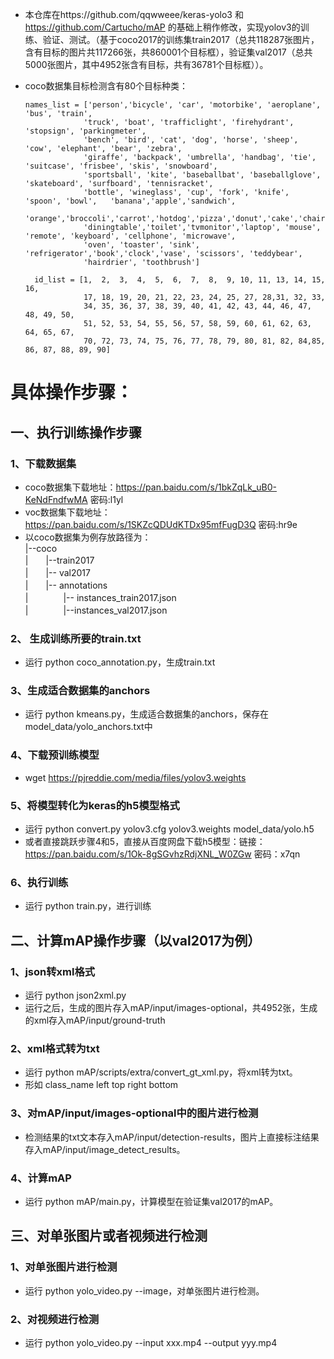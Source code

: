 * 本仓库在https://github.com/qqwweee/keras-yolo3 和 https://github.com/Cartucho/mAP 的基础上稍作修改，实现yolov3的训练、验证、测试。（基于coco2017的训练集train2017（总共118287张图片，含有目标的图片共117266张，共860001个目标框），验证集val2017（总共5000张图片，其中4952张含有目标，共有36781个目标框））。

* coco数据集目标检测含有80个目标种类：

      names_list = ['person','bicycle', 'car', 'motorbike', 'aeroplane', 'bus', 'train', 
                   'truck', 'boat', 'trafficlight', 'firehydrant', 'stopsign', 'parkingmeter', 
                   'bench', 'bird', 'cat', 'dog', 'horse', 'sheep', 'cow', 'elephant', 'bear', 'zebra', 
                   'giraffe', 'backpack', 'umbrella', 'handbag', 'tie', 'suitcase', 'frisbee', 'skis', 'snowboard', 
                   'sportsball', 'kite', 'baseballbat', 'baseballglove', 'skateboard', 'surfboard', 'tennisracket', 
                   'bottle', 'wineglass', 'cup', 'fork', 'knife', 'spoon', 'bowl',   'banana','apple','sandwich',
                   'orange','broccoli','carrot','hotdog','pizza','donut','cake','chair','sofa','pottedplant','bed',
                   'diningtable','toilet','tvmonitor','laptop', 'mouse', 'remote', 'keyboard', 'cellphone', 'microwave', 
                   'oven', 'toaster', 'sink', 'refrigerator','book','clock','vase', 'scissors', 'teddybear', 
                   'hairdrier', 'toothbrush']
              
        id_list = [1,  2,  3,  4,  5,  6,  7,  8,  9, 10, 11, 13, 14, 15, 16,
                   17, 18, 19, 20, 21, 22, 23, 24, 25, 27, 28,31, 32, 33,
                   34, 35, 36, 37, 38, 39, 40, 41, 42, 43, 44, 46, 47, 48, 49, 50,
                   51, 52, 53, 54, 55, 56, 57, 58, 59, 60, 61, 62, 63, 64, 65, 67,
                   70, 72, 73, 74, 75, 76, 77, 78, 79, 80, 81, 82, 84,85, 86, 87, 88, 89, 90]
           
# 具体操作步骤：

## 一、执行训练操作步骤

### 1、下载数据集

   * coco数据集下载地址：https://pan.baidu.com/s/1bkZqLk_uB0-KeNdFndfwMA 密码:l1yl
   * voc数据集下载地址： https://pan.baidu.com/s/1SKZcQDUdKTDx95mfFugD3Q  密码:hr9e
   * 以coco数据集为例存放路径为：<br>
   |--coco<br>
   |　　|--train2017<br>
   |　　|-- val2017<br>
   |　　|-- annotations<br>
   |　　　　|-- instances_train2017.json<br>
   |　　　　|--instances_val2017.json
   
### 2、 生成训练所要的train.txt

   * 运行 python coco_annotation.py，生成train.txt
   
### 3、生成适合数据集的anchors

   * 运行 python kmeans.py，生成适合数据集的anchors，保存在model_data/yolo_anchors.txt中
   
### 4、下载预训练模型

   * wget https://pjreddie.com/media/files/yolov3.weights 
      
### 5、将模型转化为keras的h5模型格式

   * 运行 python convert.py yolov3.cfg yolov3.weights model_data/yolo.h5
   * 或者直接跳跃步骤4和5，直接从百度网盘下载h5模型：链接：https://pan.baidu.com/s/1Ok-8gSGvhzRdjXNL_W0ZGw 密码：x7qn
   
### 6、执行训练

   * 运行 python train.py，进行训练
   
## 二、计算mAP操作步骤（以val2017为例） 

### 1、json转xml格式

   * 运行 python json2xml.py
   * 运行之后，生成的图片存入mAP/input/images-optional，共4952张，生成的xml存入mAP/input/ground-truth
   
### 2、xml格式转为txt

   * 运行 python mAP/scripts/extra/convert_gt_xml.py，将xml转为txt。
   * 形如 class_name left top right bottom
      
### 3、对mAP/input/images-optional中的图片进行检测

   * 检测结果的txt文本存入mAP/input/detection-results，图片上直接标注结果存入mAP/input/image_detect_results。
  
### 4、计算mAP

   * 运行 python mAP/main.py，计算模型在验证集val2017的mAP。
   
 ## 三、对单张图片或者视频进行检测
 
 ### 1、对单张图片进行检测
   
   * 运行 python yolo_video.py --image，对单张图片进行检测。
 ### 2、对视频进行检测
   * 运行 python yolo_video.py --input xxx.mp4 --output yyy.mp4
